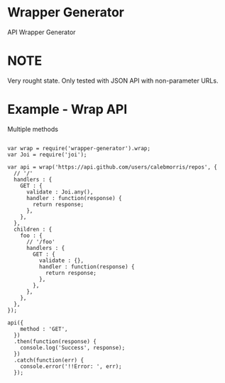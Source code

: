 # Wrapper Generator

API Wrapper Generator

# NOTE

Very rought state.
Only tested with JSON API with non-parameter URLs.

# Example - Wrap API

Multiple methods

```javacript

var wrap = require('wrapper-generator').wrap;
var Joi = require('joi');

var api = wrap('https://api.github.com/users/calebmorris/repos', {
  // '/'
  handlers : {
    GET : {
      validate : Joi.any(),
      handler : function(response) {
        return response;
      },
    },
  },
  children : {
    foo : {
      // '/foo'
      handlers : {
        GET : {
          validate : {},
          handler : function(response) {
            return response;
          },
        },
      },
    },
  },
});

api({
    method : 'GET',
  })
  .then(function(response) {
    console.log('Success', response);
  })
  .catch(function(err) {
    console.error('!!Error: ', err);
  });

```
